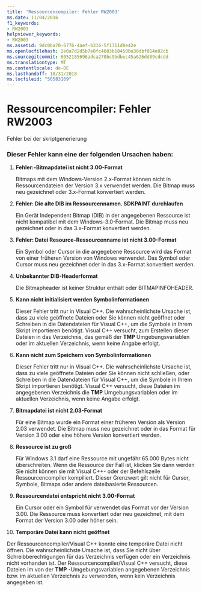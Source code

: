 ```yaml
---
title: 'Ressourcencompiler: Fehler RW2003'
ms.date: 11/04/2016
f1_keywords:
- RW2003
helpviewer_keywords:
- RW2003
ms.assetid: 9dc0ba70-6776-4aef-b316-5f1711d8e42e
ms.openlocfilehash: 2e0a7d2d5b7e8fc4603b10450ba30dbf014e02cb
ms.sourcegitcommit: 6052185696adca270bc9bdbec45a626dd89cdcdd
ms.translationtype: MT
ms.contentlocale: de-DE
ms.lasthandoff: 10/31/2018
ms.locfileid: "50583169"
---
```

# <a name="resource-compiler-error-rw2003"></a>Ressourcencompiler: Fehler RW2003

Fehler bei der skriptgenerierung

### <a name="to-fix-by-checking-the-following-possible-causes"></a>Dieser Fehler kann eine der folgenden Ursachen haben:

1. **Fehler:-Bitmapdatei ist nicht 3.00-Format**

   Bitmaps mit dem Windows-Version 2.x-Format können nicht in Ressourcendateien der Version 3.x verwendet werden. Die Bitmap muss neu gezeichnet oder 3.x-Format konvertiert werden.

1. **Fehler: Die alte DIB im Ressourcennamen. SDKPAINT durchlaufen**

   Ein Gerät Independent Bitmap (DIB) in der angegebenen Ressource ist nicht kompatibel mit dem Windows-3.0-Format. Die Bitmap muss neu gezeichnet oder in das 3.x-Format konvertiert werden.

1. **Fehler: Datei Resource-Ressourcenname ist nicht 3.00-Format**

   Ein Symbol oder Cursor in die angegebene Ressource wird das Format von einer früheren Version von Windows verwendet. Das Symbol oder Cursor muss neu gezeichnet oder in das 3.x-Format konvertiert werden.

1. **Unbekannter DIB-Headerformat**

   Die Bitmapheader ist keiner Struktur enthält oder BITMAPINFOHEADER.

1. **Kann nicht initialisiert werden Symbolinformationen**

   Dieser Fehler tritt nur in Visual C++. Die wahrscheinlichste Ursache ist, dass zu viele geöffnete Dateien oder Sie können nicht geöffnet oder Schreiben in die Datendateien für Visual C++, um die Symbole in Ihrem Skript importieren benötigt. Visual C++ versucht, zum Erstellen dieser Dateien in das Verzeichnis, das gemäß der **TMP** Umgebungsvariablen oder im aktuellen Verzeichnis, wenn keine Angabe erfolgt.

1. **Kann nicht zum Speichern von Symbolinformationen**

   Dieser Fehler tritt nur in Visual C++. Die wahrscheinlichste Ursache ist, dass zu viele geöffnete Dateien oder Sie können nicht schließen, oder Schreiben in die Datendateien für Visual C++, um die Symbole in Ihrem Skript importieren benötigt. Visual C++ versucht, diese Dateien im angegebenen Verzeichnis die **TMP** Umgebungsvariablen oder im aktuellen Verzeichnis, wenn keine Angabe erfolgt.

1. **Bitmapdatei ist nicht 2.03-Format**

   Für eine Bitmap wurde ein Format einer früheren Version als Version 2.03 verwendet. Die Bitmap muss neu gezeichnet oder in das Format für Version 3.00 oder eine höhere Version konvertiert werden.

1. **Ressource ist zu groß**

   Für Windows 3.1 darf eine Ressource mit ungefähr 65.000 Bytes nicht überschreiten. Wenn die Ressource der Fall ist, klicken Sie dann werden Sie nicht können sie mit Visual C++- oder der Befehlszeile Ressourcencompiler kompiliert. Dieser Grenzwert gilt nicht für Cursor, Symbole, Bitmaps oder andere dateibasierte Ressourcen.

9. **Ressourcendatei entspricht nicht 3.00-Format**

   Ein Cursor oder ein Symbol für verwendet das Format vor der Version 3.00. Die Ressource muss konvertiert oder neu gezeichnet, mit dem Format der Version 3.00 oder höher sein.

10. **Temporäre Datei kann nicht geöffnet**

   Der Ressourcencompiler/Visual C++ konnte eine temporäre Datei nicht öffnen. Die wahrscheinlichste Ursache ist, dass Sie nicht über Schreibberechtigungen für das Verzeichnis verfügen oder ein Verzeichnis nicht vorhanden ist. Der Ressourcencompiler/Visual C++ versucht, diese Dateien im von der **TMP** -Umgebungsvariablen angegebenen Verzeichnis bzw. im aktuellen Verzeichnis zu verwenden, wenn kein Verzeichnis angegeben ist.